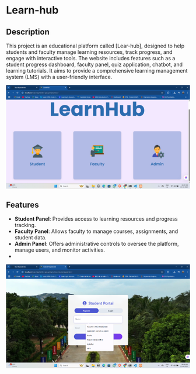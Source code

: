 # Learn-hub
## Description
This project is an educational platform called [Lear-hub], designed to help students and faculty manage learning resources, track progress, and engage with interactive tools. The website includes features such as a student progress dashboard, faculty panel, quiz application, chatbot, and learning tutorials. It aims to provide a comprehensive learning management system (LMS) with a user-friendly interface.

![image alt](https://github.com/pujariharshavardhan/Learn-hub/blob/a4dedb97581e59300c546dbc203c805fb5b8dc25/images/1.png)


## Features
- **Student Panel**: Provides access to learning resources and progress tracking.
- **Faculty Panel**: Allows faculty to manage courses, assignments, and student data.
- **Admin Panel**: Offers administrative controls to oversee the platform, manage users, and monitor activities.
- 
![image alt](https://github.com/pujariharshavardhan/Learn-hub/blob/985fa524790642554371185e81f886385e862a58/images/2.png)

